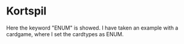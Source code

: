 # Kortspil

Here the keyword "ENUM" is showed. I have taken an example with a cardgame, where I set the cardtypes as ENUM. 
